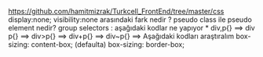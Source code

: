 https://github.com/hamitmizrak/Turkcell_FrontEnd/tree/master/css display:none; visibility:none arasındaki fark nedir ? pseudo class ile pseudo element nedir? group selectors : aşağıdaki kodlar ne yapıyor * div,p{} ==> div p{} ==> div>p{} ==> div+p{} ==> div~p{} ==> Aşağıdaki kodları araştıralım box-sizing: content-box; (defaulta) box-sizing: border-box;
